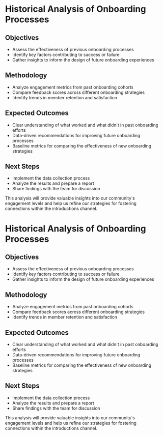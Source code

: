 # Historical Analysis of Onboarding Processes

## Objectives
- Assess the effectiveness of previous onboarding processes
- Identify key factors contributing to success or failure
- Gather insights to inform the design of future onboarding experiences

## Methodology
- Analyze engagement metrics from past onboarding cohorts
- Compare feedback scores across different onboarding strategies
- Identify trends in member retention and satisfaction

## Expected Outcomes
- Clear understanding of what worked and what didn't in past onboarding efforts
- Data-driven recommendations for improving future onboarding processes
- Baseline metrics for comparing the effectiveness of new onboarding strategies

## Next Steps
- Implement the data collection process
- Analyze the results and prepare a report
- Share findings with the team for discussion

This analysis will provide valuable insights into our community's engagement levels and help us refine our strategies for fostering connections within the introductions channel.

# Historical Analysis of Onboarding Processes

## Objectives
- Assess the effectiveness of previous onboarding processes
- Identify key factors contributing to success or failure
- Gather insights to inform the design of future onboarding experiences

## Methodology
- Analyze engagement metrics from past onboarding cohorts
- Compare feedback scores across different onboarding strategies
- Identify trends in member retention and satisfaction

## Expected Outcomes
- Clear understanding of what worked and what didn't in past onboarding efforts
- Data-driven recommendations for improving future onboarding processes
- Baseline metrics for comparing the effectiveness of new onboarding strategies

## Next Steps
- Implement the data collection process
- Analyze the results and prepare a report
- Share findings with the team for discussion

This analysis will provide valuable insights into our community's engagement levels and help us refine our strategies for fostering connections within the introductions channel.